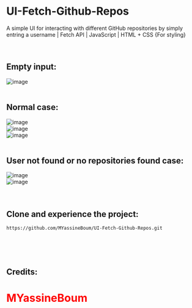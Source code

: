 # UI-Fetch-Github-Repos
A simple UI for interacting with different GitHub repositories by simply entring a username | Fetch API | JavaScript | HTML + CSS {For styling}
<br><br><br>
## Empty input:
![image](https://github.com/MYassineBoum/UI-Fetch-Github-Repos/assets/115194839/0779f8b7-0bba-4192-878f-06b2cdc3dfe1)
<br><br>
## Normal case:
![image](https://github.com/MYassineBoum/UI-Fetch-Github-Repos/assets/115194839/a8dd9f8c-a1e4-4a88-9c5b-fff8ec95c553)
<br>
![image](https://github.com/MYassineBoum/UI-Fetch-Github-Repos/assets/115194839/4d968582-0e55-4cad-8d21-fa8d2c572513)
<br>
![image](https://github.com/MYassineBoum/UI-Fetch-Github-Repos/assets/115194839/52607f36-6e69-45b5-933b-ba57aa0deb3e)
<br><br>
## User not found or no repositories found case:
![image](https://github.com/MYassineBoum/UI-Fetch-Github-Repos/assets/115194839/32fa8b4a-ec68-4d68-905c-2ae7b5fd3ff4)
<br>
![image](https://github.com/MYassineBoum/UI-Fetch-Github-Repos/assets/115194839/f7f8d83f-44f7-49c0-821c-0b5fcc2339bf)
<br><br><br>
## Clone and experience the project:
```
https://github.com/MYassineBoum/UI-Fetch-Github-Repos.git
```
<br><br><br>
 <h2>Credits:</h2>
<h1 style="color:red;">MYassineBoum</h1>
